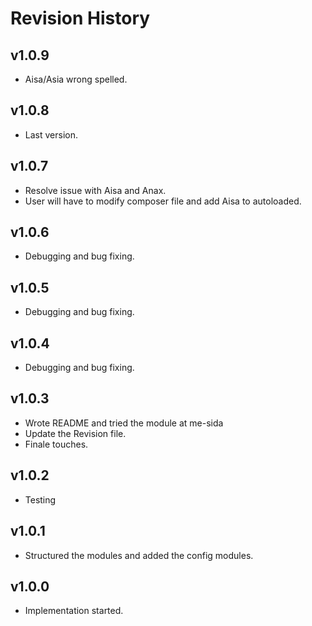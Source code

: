 Revision History
===================

v1.0.9
-------------------

* Aisa/Asia wrong spelled.


v1.0.8
-------------------

* Last version.



v1.0.7
-------------------

* Resolve issue with Aisa and Anax.
* User will have to modify composer file and add Aisa to autoloaded.





v1.0.6
-------------------

* Debugging and bug fixing.






v1.0.5
-------------------

* Debugging and bug fixing.






v1.0.4
-------------------

* Debugging and bug fixing.


v1.0.3
-------------------

* Wrote README and tried the module at me-sida
* Update the Revision file.
* Finale touches.



v1.0.2
-------------------

* Testing



v1.0.1
-------------------

* Structured the modules and added the config modules.



v1.0.0
-------------------

* Implementation started.
